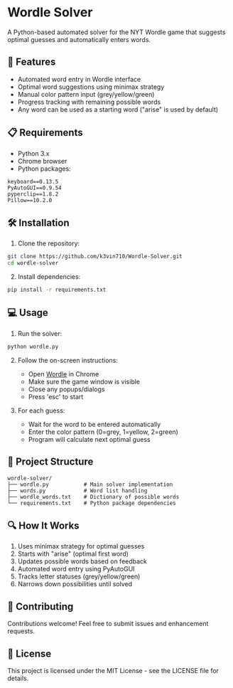 # Wordle Solver

A Python-based automated solver for the NYT Wordle game that suggests optimal guesses and automatically enters words.

## 🚀 Features

* Automated word entry in Wordle interface
* Optimal word suggestions using minimax strategy
* Manual color pattern input (grey/yellow/green)
* Progress tracking with remaining possible words
* Any word can be used as a starting word ("arise" is used by default)

## 📋 Requirements

* Python 3.x
* Chrome browser
* Python packages:
```
keyboard==0.13.5
PyAutoGUI==0.9.54
pyperclip==1.8.2
Pillow==10.2.0
```

## 🛠️ Installation

1. Clone the repository:
```bash
git clone https://github.com/k3vin710/Wordle-Solver.git
cd wordle-solver
```

2. Install dependencies:
```bash
pip install -r requirements.txt
```

## 💻 Usage

1. Run the solver:
```bash
python wordle.py
```

2. Follow the on-screen instructions:
   * Open [Wordle](https://www.nytimes.com/games/wordle/index.html) in Chrome
   * Make sure the game window is visible
   * Close any popups/dialogs
   * Press 'esc' to start

3. For each guess:
   * Wait for the word to be entered automatically
   * Enter the color pattern (0=grey, 1=yellow, 2=green)
   * Program will calculate next optimal guess

## 📁 Project Structure

```
wordle-solver/
├── wordle.py           # Main solver implementation
├── words.py            # Word list handling
├── wordle_words.txt    # Dictionary of possible words
└── requirements.txt    # Python package dependencies
```

## 🔍 How It Works

1. Uses minimax strategy for optimal guesses
2. Starts with "arise" (optimal first word)
3. Updates possible words based on feedback
4. Automated word entry using PyAutoGUI
5. Tracks letter statuses (grey/yellow/green)
6. Narrows down possibilities until solved

## 🤝 Contributing

Contributions welcome! Feel free to submit issues and enhancement requests.

## 📄 License

This project is licensed under the MIT License - see the LICENSE file for details.
